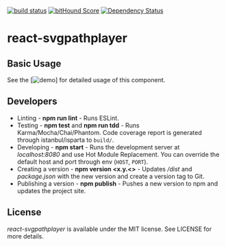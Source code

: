 [![build status](https://secure.travis-ci.org/saschwarz/react-svgpathplayer.png)](http://travis-ci.org/saschwarz/react-svgpathplayer) [![bitHound Score](https://www.bithound.io/github/saschwarz/react-svgpathplayer/badges/score.svg)](https://www.bithound.io/github/saschwarz/react-svgpathplayer) [![Dependency Status](https://david-dm.org/saschwarz/react-svgpathplayer.svg)](https://david-dm.org/saschwarz/react-svgpathplayer)
# react-svgpathplayer

## Basic Usage

See the [![demo](http://saschwarz.github.io/react-svgpathplayer)] for detailed usage of this component.


## Developers

* Linting - **npm run lint** - Runs ESLint.
* Testing - **npm test** and **npm run tdd** - Runs Karma/Mocha/Chai/Phantom. Code coverage report is generated through istanbul/isparta to `build/`.
* Developing - **npm start** - Runs the development server at *localhost:8080* and use Hot Module Replacement. You can override the default host and port through env (`HOST`, `PORT`).
* Creating a version - **npm version <x.y.<>** - Updates */dist* and *package.json* with the new version and create a version tag to Git.
* Publishing a version - **npm publish** - Pushes a new version to npm and updates the project site.

## License

*react-svgpathplayer* is available under the MIT license. See LICENSE for more details.
